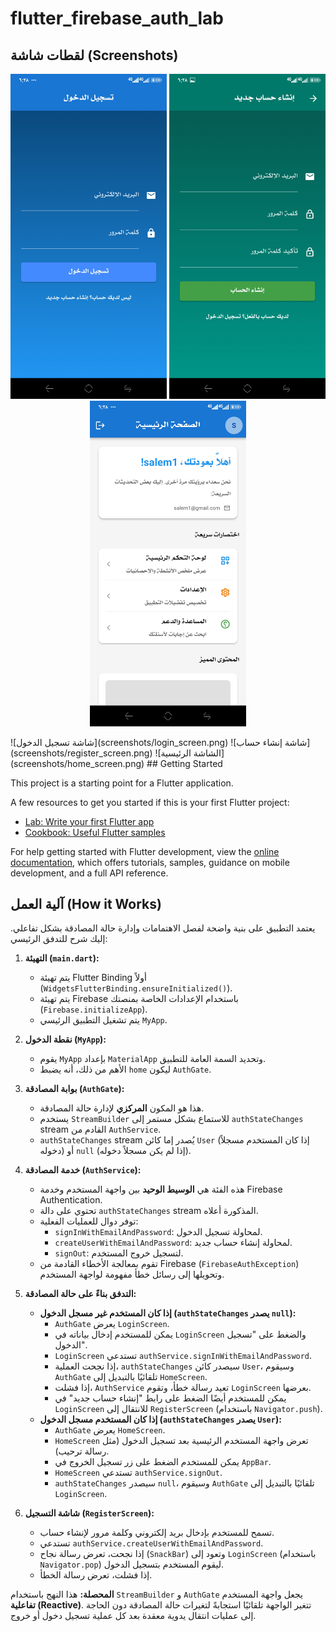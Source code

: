 # flutter_firebase_auth_lab


## لقطات شاشة (Screenshots)

<p align="center">
  <img src="screenshots/login_screen.jpeg" alt="شاشة تسجيل الدخول" width="250"/>
        <!-- مسافة -->
  <img src="screenshots/register_screen.jpeg" alt="شاشة إنشاء حساب" width="250"/>
        <!-- مسافة -->
  <img src="screenshots/home_screen.jpeg" alt="الشاشة الرئيسية" width="250"/>
</p>
![شاشة تسجيل الدخول](screenshots/login_screen.png)
![شاشة إنشاء حساب](screenshots/register_screen.png)
![الشاشة الرئيسية](screenshots/home_screen.png)
## Getting Started

This project is a starting point for a Flutter application.

A few resources to get you started if this is your first Flutter project:

- [Lab: Write your first Flutter app](https://docs.flutter.dev/get-started/codelab)
- [Cookbook: Useful Flutter samples](https://docs.flutter.dev/cookbook)

For help getting started with Flutter development, view the
[online documentation](https://docs.flutter.dev/), which offers tutorials,
samples, guidance on mobile development, and a full API reference.


## آلية العمل (How it Works)

يعتمد التطبيق على بنية واضحة لفصل الاهتمامات وإدارة حالة المصادقة بشكل تفاعلي. إليك شرح للتدفق الرئيسي:

1.  **التهيئة (`main.dart`):**
    *   يتم تهيئة Flutter Binding أولاً (`WidgetsFlutterBinding.ensureInitialized()`).
    *   يتم تهيئة Firebase باستخدام الإعدادات الخاصة بمنصتك (`Firebase.initializeApp`).
    *   يتم تشغيل التطبيق الرئيسي `MyApp`.

2.  **نقطة الدخول (`MyApp`):**
    *   يقوم `MyApp` بإعداد `MaterialApp` وتحديد السمة العامة للتطبيق.
    *   الأهم من ذلك، أنه يضبط `home` ليكون `AuthGate`.

3.  **بوابة المصادقة (`AuthGate`):**
    *   هذا هو المكون **المركزي** لإدارة حالة المصادقة.
    *   يستخدم `StreamBuilder` للاستماع بشكل مستمر إلى `authStateChanges` stream القادم من `AuthService`.
    *   `authStateChanges` stream يُصدر إما كائن `User` (إذا كان المستخدم مسجلاً دخوله) أو `null` (إذا لم يكن مسجلاً دخوله).

4.  **خدمة المصادقة (`AuthService`):**
    *   هذه الفئة هي **الوسيط الوحيد** بين واجهة المستخدم وخدمة Firebase Authentication.
    *   تحتوي على دالة `authStateChanges` stream المذكورة أعلاه.
    *   توفر دوال للعمليات الفعلية:
        *   `signInWithEmailAndPassword`: لمحاولة تسجيل الدخول.
        *   `createUserWithEmailAndPassword`: لمحاولة إنشاء حساب جديد.
        *   `signOut`: لتسجيل خروج المستخدم.
    *   تقوم بمعالجة الأخطاء القادمة من Firebase (`FirebaseAuthException`) وتحويلها إلى رسائل خطأ مفهومة لواجهة المستخدم.

5.  **التدفق بناءً على حالة المصادقة:**
    *   **إذا كان المستخدم غير مسجل الدخول (`authStateChanges` يصدر `null`):**
        *   `AuthGate` يعرض `LoginScreen`.
        *   يمكن للمستخدم إدخال بياناته في `LoginScreen` والضغط على "تسجيل الدخول".
        *   `LoginScreen` تستدعي `authService.signInWithEmailAndPassword`.
        *   إذا نجحت العملية، `authStateChanges` سيصدر كائن `User`، وسيقوم `AuthGate` تلقائيًا بالتبديل إلى `HomeScreen`.
        *   إذا فشلت، `AuthService` تعيد رسالة خطأ، وتقوم `LoginScreen` بعرضها.
        *   يمكن للمستخدم أيضًا الضغط على رابط "إنشاء حساب جديد" في `LoginScreen` للانتقال إلى `RegisterScreen` (باستخدام `Navigator.push`).
    *   **إذا كان المستخدم مسجل الدخول (`authStateChanges` يصدر `User`):**
        *   `AuthGate` يعرض `HomeScreen`.
        *   `HomeScreen` تعرض واجهة المستخدم الرئيسية بعد تسجيل الدخول (مثل رسالة ترحيب).
        *   يمكن للمستخدم الضغط على زر تسجيل الخروج في `AppBar`.
        *   `HomeScreen` تستدعي `authService.signOut`.
        *   `authStateChanges` سيصدر `null`، وسيقوم `AuthGate` تلقائيًا بالتبديل إلى `LoginScreen`.

6.  **شاشة التسجيل (`RegisterScreen`):**
    *   تسمح للمستخدم بإدخال بريد إلكتروني وكلمة مرور لإنشاء حساب.
    *   تستدعي `authService.createUserWithEmailAndPassword`.
    *   إذا نجحت، تعرض رسالة نجاح (`SnackBar`) وتعود إلى `LoginScreen` (باستخدام `Navigator.pop`) ليقوم المستخدم بتسجيل الدخول.
    *   إذا فشلت، تعرض رسالة الخطأ.

**المحصلة:** هذا النهج باستخدام `StreamBuilder` و `AuthGate` يجعل واجهة المستخدم **تفاعلية (Reactive)**. تتغير الواجهة تلقائيًا استجابةً لتغيرات حالة المصادقة دون الحاجة إلى عمليات انتقال يدوية معقدة بعد كل عملية تسجيل دخول أو خروج.